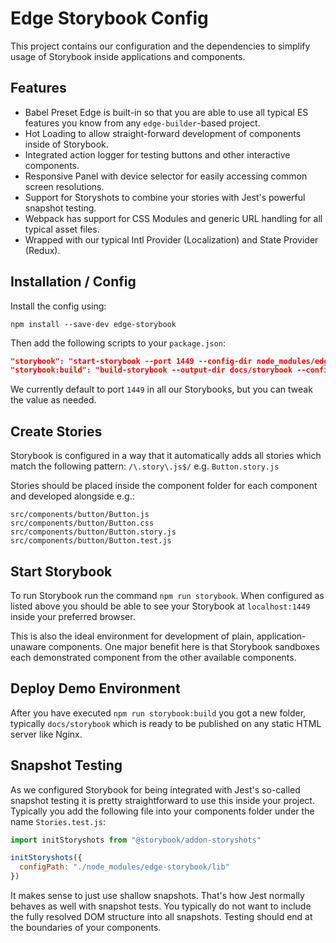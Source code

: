 # Edge Storybook Config

This project contains our configuration and the dependencies to simplify usage of Storybook inside applications and components.

## Features

- Babel Preset Edge is built-in so that you are able to use all typical ES features you know from any `edge-builder`-based project.
- Hot Loading to allow straight-forward development of components inside of Storybook.
- Integrated action logger for testing buttons and other interactive components.
- Responsive Panel with device selector for easily accessing common screen resolutions.
- Support for Storyshots to combine your stories with Jest's powerful snapshot testing.
- Webpack has support for CSS Modules and generic URL handling for all typical asset files.
- Wrapped with our typical Intl Provider (Localization) and State Provider (Redux).

## Installation / Config

Install the config using:

```
npm install --save-dev edge-storybook
```

Then add the following scripts to your `package.json`:

```json
"storybook": "start-storybook --port 1449 --config-dir node_modules/edge-storybook/lib",
"storybook:build": "build-storybook --output-dir docs/storybook --config-dir node_modules/edge-storybook/lib",
```

We currently default to port `1449` in all our Storybooks, but you can tweak the value as needed.

## Create Stories

Storybook is configured in a way that it automatically adds all stories which match the following pattern: `/\.story\.js$/` e.g. `Button.story.js`

Stories should be placed inside the component folder for each component and developed alongside e.g.:

```
src/components/button/Button.js
src/components/button/Button.css
src/components/button/Button.story.js
src/components/button/Button.test.js
```

## Start Storybook

To run Storybook run the command `npm run storybook`. When configured as listed above you should be able to see your Storybook at `localhost:1449` inside your preferred browser.

This is also the ideal environment for development of plain, application-unaware components. One major benefit here is that Storybook sandboxes each demonstrated component from the other available components.

## Deploy Demo Environment

After you have executed `npm run storybook:build` you got a new folder, typically `docs/storybook` which is ready to be published on any static HTML server like Nginx.

## Snapshot Testing

As we configured Storybook for being integrated with Jest's so-called snapshot testing it is pretty straightforward to use this inside your project. Typically you add the following file into your components folder under the name `Stories.test.js`:

```js
import initStoryshots from "@storybook/addon-storyshots"

initStoryshots({
  configPath: "./node_modules/edge-storybook/lib"
})
```

It makes sense to just use shallow snapshots. That's how Jest normally behaves as well with snapshot tests. You typically do not want to include the fully resolved DOM structure into all snapshots. Testing should end at the boundaries of your components.
